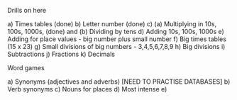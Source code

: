 Drills on here

a) Times tables (done)
b) Letter number (done)
c) (a) Multiplying in 10s, 100s, 1000s, (done) and (b) Dividing by tens
d) Adding 10s, 100s, 1000s
e) Adding for place values - big number plus small number
f) Big times tables (15 x 23)
g) Small divisions of big numbers - 3,4,5,6,7,8,9
h) Big divisions
i) Subtractions
j) Fractions
k) Decimals


Word games

a) Synonyms (adjectives and adverbs) [NEED TO PRACTISE DATABASES]
b) Verb synonyms
c) Nouns for places
d) Most intense
e)
